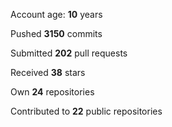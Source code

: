 Account age: **10** years

Pushed **3150** commits

Submitted **202** pull requests

Received **38** stars

Own **24** repositories

Contributed to **22** public repositories
